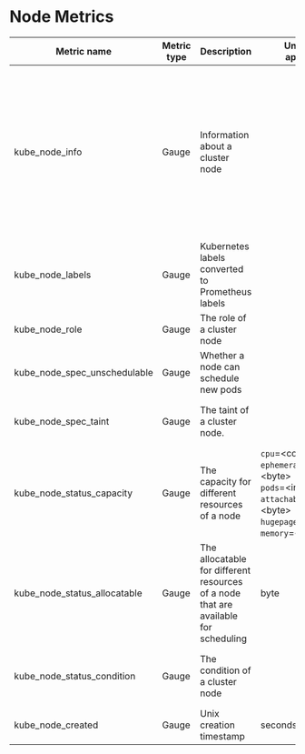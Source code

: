 # Node Metrics

| Metric name| Metric type | Description | Unit (where applicable) | Labels/tags | Status |
| ---------- | ----------- | ----------- | ----------------------- | ----------- | ------ |
| kube_node_info | Gauge |  Information about a cluster node| |`node`=&lt;node-address&gt; <br> `kernel_version`=&lt;kernel-version&gt; <br> `os_image`=&lt;os-image-name&gt; <br> `container_runtime_version`=&lt;container-runtime-and-version-combination&gt; <br> `kubelet_version`=&lt;kubelet-version&gt; <br> `kubeproxy_version`=&lt;kubeproxy-version&gt; <br> `pod_cidr`=&lt;pod-cidr&gt; <br> `provider_id`=&lt;provider-id&gt; <br> `internal_ip`=&lt;internal-ip&gt; | STABLE |
| kube_node_labels | Gauge | Kubernetes labels converted to Prometheus labels | | `node`=&lt;node-address&gt; <br> `label_NODE_LABEL`=&lt;NODE_LABEL&gt;  | STABLE |
| kube_node_role | Gauge | The role of a cluster node | | `node`=&lt;node-address&gt; <br> `role`=&lt;NODE_ROLE&gt; | EXPERIMENTAL |
| kube_node_spec_unschedulable | Gauge | Whether a node can schedule new pods | | `node`=&lt;node-address&gt;| STABLE |
| kube_node_spec_taint | Gauge | The taint of a cluster node. | |`node`=&lt;node-address&gt; <br> `key`=&lt;taint-key&gt; <br> `value=`&lt;taint-value&gt; <br> `effect=`&lt;taint-effect&gt; | STABLE |
| kube_node_status_capacity | Gauge | The capacity for different resources of a node | `cpu`=&lt;core&gt; <br> `ephemeral_storage`=&lt;byte&gt; <br> `pods`=&lt;integer&gt; <br> `attachable_volumes_*`=&lt;byte&gt; <br> `hugepages_*`=&lt;byte&gt; <br> `memory`=&lt;byte&gt; |`node`=&lt;node-address&gt; <br> `resource`=&lt;resource-name&gt; <br> `unit`=&lt;resource-unit&gt;| STABLE |
| kube_node_status_allocatable | Gauge | The allocatable for different resources of a node that are available for scheduling | byte |`node`=&lt;node-address&gt; <br> `resource`=&lt;resource-name&gt; <br> `unit`=&lt;resource-unit&gt;| STABLE |
| kube_node_status_condition | Gauge | The condition of a cluster node | |`node`=&lt;node-address&gt; <br> `condition`=&lt;node-condition&gt; <br> `status`=&lt;true\|false\|unknown&gt; | STABLE |
| kube_node_created | Gauge | Unix creation timestamp | seconds |`node`=&lt;node-address&gt;| STABLE |
